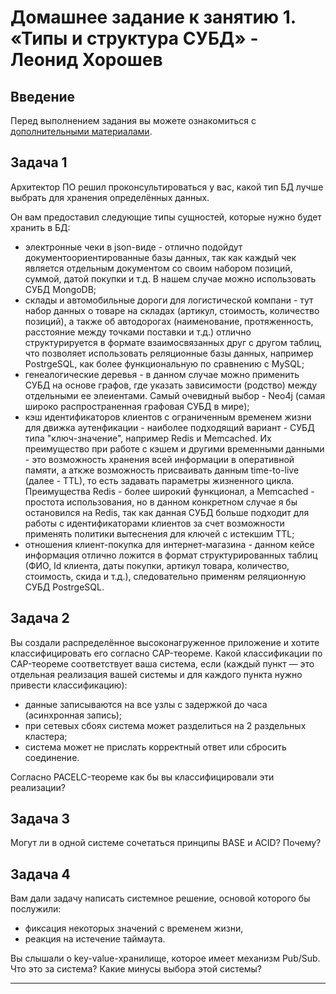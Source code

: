 # Домашнее задание к занятию 1. «Типы и структура СУБД» - Леонид Хорошев

## Введение

Перед выполнением задания вы можете ознакомиться с 
[дополнительными материалами](https://github.com/netology-code/virt-homeworks/tree/virt-11/additional).

## Задача 1

Архитектор ПО решил проконсультироваться у вас, какой тип БД 
лучше выбрать для хранения определённых данных.

Он вам предоставил следующие типы сущностей, которые нужно будет хранить в БД:
- электронные чеки в json-виде - отлично подойдут документоориентированные базы данных, так как каждый чек является отдельным документом со своим набором позиций, суммой, датой покупки и т.д. В нашем случае можно использовать СУБД MongoDB;
- склады и автомобильные дороги для логистической компани - тут набор данных о товаре на складах (артикул, стоимость, количество позиций), а также об автодорогах (наименование, протяженность, расстояние между точками поставки и т.д.) отлично структурируется в формате взаимосвязанных друг с другом таблиц, что позволяет использовать реляционные базы данных, например PostrgeSQL, как более функциональную по сравнению с MySQL;
- генеалогические деревья - в данном случае можно применить СУБД на основе графов, где указать зависимости (родство) между отдельными ее элеиентами. Самый очевидный выбор - Neo4j (самая широко распространенная графовая СУБД в мире); 
- кэш идентификаторов клиентов с ограниченным временем жизни для движка аутенфикации - наиболее подходящий вариант - СУБД типа "ключ-значение", например Redis и Memcached. Их преимущество при работе с кэшем и другими временными данными - это возможность хранения всей информации в оперативной памяти, а аткже возможность присваивать данным time-to-live (далее - TTL), то есть задавать параметры жизненного цикла. Преимущества Redis - более широкий функционал, а Memcached - простота использования, но в данном конкретном случае я бы остановился на Redis, так как данная СУБД больше подходит для работы с идентификаторами клиентов за счет возможности применять политики вытеснения для ключей с истекшим TTL;
- отношения клиент-покупка для интернет-магазина - данном кейсе информация отлично ложится в формат структурированных таблиц (ФИО, Id клиента, даты покупки, артикул товара, количество, стоимость, скида и т.д.), следовательно применям реляционную СУБД  PostrgeSQL.


## Задача 2

Вы создали распределённое высоконагруженное приложение и хотите классифицировать его согласно 
CAP-теореме. Какой классификации по CAP-теореме соответствует ваша система, если 
(каждый пункт — это отдельная реализация вашей системы и для каждого пункта нужно привести классификацию):

- данные записываются на все узлы с задержкой до часа (асинхронная запись);
- при сетевых сбоях система может разделиться на 2 раздельных кластера;
- система может не прислать корректный ответ или сбросить соединение.

Согласно PACELC-теореме как бы вы классифицировали эти реализации?

## Задача 3

Могут ли в одной системе сочетаться принципы BASE и ACID? Почему?

## Задача 4

Вам дали задачу написать системное решение, основой которого бы послужили:

- фиксация некоторых значений с временем жизни,
- реакция на истечение таймаута.

Вы слышали о key-value-хранилище, которое имеет механизм Pub/Sub. 
Что это за система? Какие минусы выбора этой системы?



---

